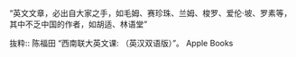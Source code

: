 “英文文章，必出自大家之手，如毛姆、赛珍珠、兰姆、梭罗、爱伦·坡、罗素等，其中不乏中国的作者，如胡适、林语堂”

抜粋:: 陈福田  “西南联大英文课: （英汉双语版）”。 Apple Books  
